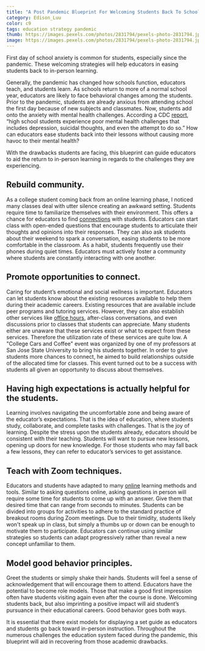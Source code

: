 ```yaml
---
title: "A Post Pandemic Blueprint For Welcoming Students Back To School"
category: Edison_Luu
color: c9
tags: education strategy pandemic 
thumb: https://images.pexels.com/photos/2831794/pexels-photo-2831794.jpeg?auto=compress&cs=tinysrgb&w=1260&h=750&dpr=2
image: https://images.pexels.com/photos/2831794/pexels-photo-2831794.jpeg?auto=compress&cs=tinysrgb&w=1260&h=750&dpr=2 
---
```

First day of school anxiety is common for students, especially since the pandemic. These welcoming strategies will help educators in easing students back to in-person learning.
<!--more-->

Generally, the pandemic has changed how schools function, educators teach, and students learn. As schools return to more of a normal school year, educators are likely to face behavioral changes among the students. Prior to the pandemic, students are already anxious from attending school the first day because of new subjects and classmates. Now, students add onto the anxiety with mental health challenges. According a CDC [report], “high school students experience poor mental health challenges that includes depression, suicidal thoughts, and even the attempt to do so.” How can educators ease students back into their lessons without causing more havoc to their mental health?

With the drawbacks students are facing, this blueprint can guide educators to aid the return to in-person learning in regards to the challenges they are experiencing.

## Rebuild community.
As a college student coming back from an online learning phase, I noticed many classes deal with utter silence creating an awkward setting. Students require time to familiarize themselves with their environment. This offers a chance for educators to find [connections] with students. Educators can start class with open-ended questions that encourage students to articulate their thoughts and opinions into their responses. They can also ask students about their weekend to spark a conversation, easing students to be more comfortable in the classroom. As a habit, students frequently use their phones during quiet times. Educators must actively foster a community where students are constantly interacting with one another.

## Promote opportunities to connect.
Caring for student’s emotional and social wellness is important. Educators can let students know about the existing resources available to help them during their academic careers. Existing resources that are available include peer programs and tutoring services. However, they can also establish other services like [office hours], after-class conversations, and even discussions prior to classes that students can appreciate. Many students either are unaware that these services exist or what to expect from these services. Therefore the utilization rate of these services are quite low. A "College Cars and Coffee" event was organized by one of my professors at San Jose State University to bring his students together. In order to give students more chances to connect, he aimed to build relationships outside of the allocated time for classes. This event turned out to be a success with students all given an opportunity to discuss about themselves.

## Having high expectations is actually helpful for the students.
Learning involves navigating the uncomfortable zone and being aware of the educator’s expectations. That is the idea of education, where students study, collaborate, and complete tasks with challenges. That is the joy of learning. Despite the stress upon the students already, educators should be consistent with their teaching. Students will want to pursue new lessons, opening up doors for new knowledge. For those students who may fall back a few lessons, they can refer to educator’s services to get assistance. 

## Teach with Zoom techniques.
Educators and students have adapted to many [online] learning methods and tools. Similar to asking questions online, asking questions in person will require some time for students to come up with an answer. Give them that desired time that can range from seconds to minutes. Students can be divided into groups for activities to adhere to the standard practice of breakout rooms during Zoom meetings. Due to their timidity, students likely won't speak up in class, but simply a thumbs up or down can be enough to motivate them to participate. Educators can continue using similar strategies so students can adapt progressively rather than reveal a new concept unfamiliar to them.

## Model good behavior principles.
Greet the students or simply shake their hands. Students will feel a sense of acknowledgement that will encourage them to attend. Educators have the potential to become role models. Those that make a good first impression often have students visiting again even after the course is done. Welcoming students back, but also imprinting a positive impact will aid student’s pursuance in their educational careers. Good behavior goes both ways. 

It is essential that there exist models for displaying a set guide as educators and students go back toward in-person instruction. Throughout the numerous challenges the education system faced during the pandemic, this blueprint will aid in recovering from those academic drawbacks. 


[report]: https://www.cdc.gov/mmwr/volumes/71/su/su7103a3.htm
[connections]: https://www.insidehighered.com/news/2022/02/02/10-ways-strengthen-connections-students-so-they-feel-seen
[office hours]: https://www.insidehighered.com/advice/2021/12/15/benefits-requiring-students-come-office-hours-opinion
[online]: https://www.cmu.edu/canvas/teachingonline/zoom/zoompedagogy.html